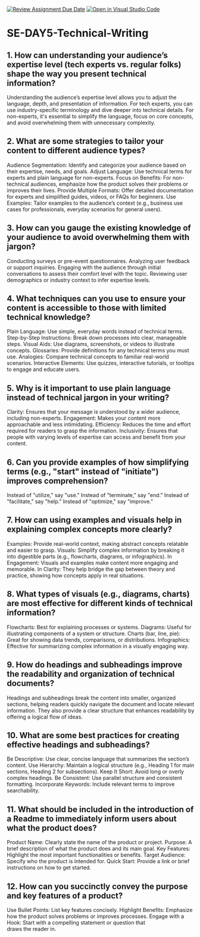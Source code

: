 [![Review Assignment Due Date](https://classroom.github.com/assets/deadline-readme-button-22041afd0340ce965d47ae6ef1cefeee28c7c493a6346c4f15d667ab976d596c.svg)](https://classroom.github.com/a/zsAR-pyY)
[![Open in Visual Studio Code](https://classroom.github.com/assets/open-in-vscode-2e0aaae1b6195c2367325f4f02e2d04e9abb55f0b24a779b69b11b9e10269abc.svg)](https://classroom.github.com/online_ide?assignment_repo_id=18709084&assignment_repo_type=AssignmentRepo)
# SE-DAY5-Technical-Writing
## 1. How can understanding your audience’s expertise level (tech experts vs. regular folks) shape the way you present technical information?
Understanding the audience’s expertise level allows you to adjust the language, depth, and presentation of information. For tech experts, you can use industry-specific terminology and dive deeper into technical details. For non-experts, it's essential to simplify the language, focus on core concepts, and avoid overwhelming them with unnecessary complexity.
## 2. What are some strategies to tailor your content to different audience types?
Audience Segmentation: Identify and categorize your audience based on their expertise, needs, and goals.
Adjust Language: Use technical terms for experts and plain language for non-experts.
Focus on Benefits: For non-technical audiences, emphasize how the product solves their problems or improves their lives.
Provide Multiple Formats: Offer detailed documentation for experts and simplified guides, videos, or FAQs for beginners.
Use Examples: Tailor examples to the audience’s context (e.g., business use cases for professionals, everyday scenarios for general users).
## 3. How can you gauge the existing knowledge of your audience to avoid overwhelming them with jargon?
Conducting surveys or pre-event questionnaires.
Analyzing user feedback or support inquiries.
Engaging with the audience through initial conversations to assess their comfort level with the topic.
Reviewing user demographics or industry context to infer expertise levels.
## 4. What techniques can you use to ensure your content is accessible to those with limited technical knowledge?
Plain Language: Use simple, everyday words instead of technical terms.
Step-by-Step Instructions: Break down processes into clear, manageable steps.
Visual Aids: Use diagrams, screenshots, or videos to illustrate concepts.
Glossaries: Provide definitions for any technical terms you must use.
Analogies: Compare technical concepts to familiar real-world scenarios.
Interactive Elements: Use quizzes, interactive tutorials, or tooltips to engage and educate users.
## 5. Why is it important to use plain language instead of technical jargon in your writing?
Clarity: Ensures that your message is understood by a wider audience, including non-experts.
Engagement: Makes your content more approachable and less intimidating.
Efficiency: Reduces the time and effort required for readers to grasp the information.
Inclusivity: Ensures that people with varying levels of expertise can access and benefit from your content.
## 6. Can you provide examples of how simplifying terms (e.g., "start" instead of "initiate") improves comprehension?
Instead of "utilize," say "use."
Instead of "terminate," say "end."
Instead of "facilitate," say "help."
Instead of "optimize," say "improve."
## 7. How can using examples and visuals help in explaining complex concepts more clearly?
Examples: Provide real-world context, making abstract concepts relatable and easier to grasp.
Visuals: Simplify complex information by breaking it into digestible parts (e.g., flowcharts, diagrams, or infographics).
 In Engagement: Visuals and examples make content more engaging and memorable.
 In Clarity: They help bridge the gap between theory and practice, showing how concepts apply in real situations.
## 8. What types of visuals (e.g., diagrams, charts) are most effective for different kinds of technical information?
Flowcharts: Best for explaining processes or systems.
Diagrams: Useful for illustrating components of a system or structure.
Charts (bar, line, pie): Great for showing data trends, comparisons, or distributions.
Infographics: Effective for summarizing complex information in a visually engaging way.
## 9. How do headings and subheadings improve the readability and organization of technical documents?
Headings and subheadings break the content into smaller, organized sections, helping readers quickly navigate the document and locate relevant information. They also provide a clear structure that enhances readability by offering a logical flow of ideas.
## 10. What are some best practices for creating effective headings and subheadings?
Be Descriptive: Use clear, concise language that summarizes the section’s content.
Use Hierarchy: Maintain a logical structure (e.g., Heading 1 for main sections, Heading 2 for subsections).
Keep It Short: Avoid long or overly complex headings.
Be Consistent: Use parallel structure and consistent formatting.
Incorporate Keywords: Include relevant terms to improve searchability.
## 11. What should be included in the introduction of a Readme to immediately inform users about what the product does?
Product Name: Clearly state the name of the product or project.
Purpose: A brief description of what the product does and its main goal.
Key Features: Highlight the most important functionalities or benefits.
Target Audience: Specify who the product is intended for.
Quick Start: Provide a link or brief instructions on how to get started.
## 12. How can you succinctly convey the purpose and key features of a product?
Use Bullet Points: List key features concisely.
Highlight Benefits: Emphasize how the product solves problems or improves processes.
Engage with a Hook: Start with a compelling statement or question that draws the reader in.
